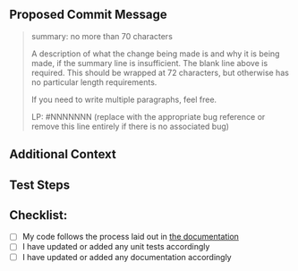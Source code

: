 ## Proposed Commit Message
<!-- Include a proposed commit message because all PRs are squash merged -->

> summary: no more than 70 characters
>
> A description of what the change being made is and why it is being
> made, if the summary line is insufficient.  The blank line above is
> required. This should be wrapped at 72 characters, but otherwise has
> no particular length requirements.
>
> If you need to write multiple paragraphs, feel free.
>
> LP: #NNNNNNN (replace with the appropriate bug reference or remove
> this line entirely if there is no associated bug)

## Additional Context
<!-- If relevant -->

## Test Steps
<!-- Please include any steps necessary to verify (and reproduce if
this is a bug fix) this change on a live deployed system,
including any necessary configuration files, user-data,
setup, and teardown. Scripts used may be attached directly to this PR. -->

## Checklist:
<!-- Go over all the following points, and put an `x` in all the boxes
that apply. -->
 - [ ] My code follows the process laid out in [the documentation](https://cloudinit.readthedocs.io/en/latest/topics/hacking.html)
 - [ ] I have updated or added any unit tests accordingly
 - [ ] I have updated or added any documentation accordingly
